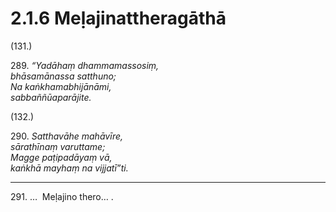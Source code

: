 # 2.1.6 Meḷajinattheragāthā

(131.)

289\. _“Yadāhaṃ dhammamassosiṃ,_  
_bhāsamānassa satthuno;_  
_Na kaṅkhamabhijānāmi,_  
_sabbaññūaparājite._  

(132.)

290\. _Satthavāhe mahāvīre,_  
_sārathīnaṃ varuttame;_  
_Magge paṭipadāyaṃ vā,_  
_kaṅkhā mayhaṃ na vijjatī”ti._  

---

291\. …  Meḷajino thero… .
